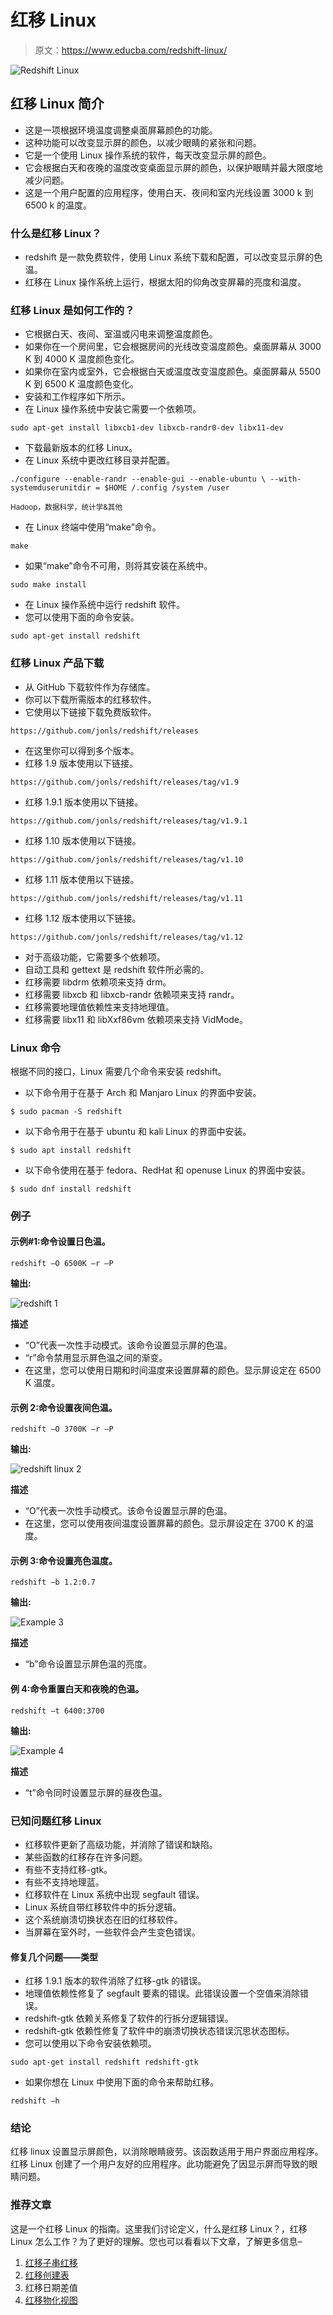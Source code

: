 # 红移 Linux

> 原文：<https://www.educba.com/redshift-linux/>

![Redshift Linux](img/9f3b3b0f8d58ec02bfa4db3985cfeb99.png)



## 红移 Linux 简介

*   这是一项根据环境温度调整桌面屏幕颜色的功能。
*   这种功能可以改变显示屏的颜色，以减少眼睛的紧张和问题。
*   它是一个使用 Linux 操作系统的软件，每天改变显示屏的颜色。
*   它会根据白天和夜晚的温度改变桌面显示屏的颜色，以保护眼睛并最大限度地减少问题。
*   这是一个用户配置的应用程序，使用白天、夜间和室内光线设置 3000 k 到 6500 k 的温度。

### 什么是红移 Linux？

*   redshift 是一款免费软件，使用 Linux 系统下载和配置，可以改变显示屏的色温。
*   红移在 Linux 操作系统上运行，根据太阳的仰角改变屏幕的亮度和温度。

### 红移 Linux 是如何工作的？

*   它根据白天、夜间、室温或闪电来调整温度颜色。
*   如果你在一个房间里，它会根据房间的光线改变温度颜色。桌面屏幕从 3000 K 到 4000 K 温度颜色变化。
*   如果你在室内或室外，它会根据白天或温度改变温度颜色。桌面屏幕从 5500 K 到 6500 K 温度颜色变化。
*   安装和工作程序如下所示。
*   在 Linux 操作系统中安装它需要一个依赖项。

`sudo apt-get install libxcb1-dev libxcb-randr0-dev libx11-dev`

*   下载最新版本的红移 Linux。
*   在 Linux 系统中更改红移目录并配置。

`./configure --enable-randr --enable-gui --enable-ubuntu \ --with-systemduserunitdir = $HOME
/.config /system /user`

<small>Hadoop，数据科学，统计学&其他</small>

*   在 Linux 终端中使用“make”命令。

`make`

*   如果“make”命令不可用，则将其安装在系统中。

`sudo make install`

*   在 Linux 操作系统中运行 redshift 软件。
*   您可以使用下面的命令安装。

`sudo apt-get install redshift`

### 红移 Linux 产品下载

*   从 GitHub 下载软件作为存储库。
*   你可以下载所需版本的红移软件。
*   它使用以下链接下载免费版软件。

`https://github.com/jonls/redshift/releases`

*   在这里你可以得到多个版本。
*   红移 1.9 版本使用以下链接。

`https://github.com/jonls/redshift/releases/tag/v1.9`

*   红移 1.9.1 版本使用以下链接。

`https://github.com/jonls/redshift/releases/tag/v1.9.1`

*   红移 1.10 版本使用以下链接。

`https://github.com/jonls/redshift/releases/tag/v1.10`

*   红移 1.11 版本使用以下链接。

`https://github.com/jonls/redshift/releases/tag/v1.11`

*   红移 1.12 版本使用以下链接。

`https://github.com/jonls/redshift/releases/tag/v1.12`

*   对于高级功能，它需要多个依赖项。
*   自动工具和 gettext 是 redshift 软件所必需的。
*   红移需要 libdrm 依赖项来支持 drm。
*   红移需要 libxcb 和 libxcb-randr 依赖项来支持 randr。
*   红移需要地理值依赖性来支持地理值。
*   红移需要 libx11 和 libXxf86vm 依赖项来支持 VidMode。

### Linux 命令

根据不同的接口，Linux 需要几个命令来安装 redshift。

*   以下命令用于在基于 Arch 和 Manjaro Linux 的界面中安装。

`$ sudo pacman -S redshift`

*   以下命令用于在基于 ubuntu 和 kali Linux 的界面中安装。

`$ sudo apt install redshift`

*   以下命令使用在基于 fedora、RedHat 和 openuse Linux 的界面中安装。

`$ sudo dnf install redshift`

### 例子

#### 示例#1:命令设置日色温。

`redshift –O 6500K –r –P`

**输出:**

![redshift 1](img/5fa490dc3894a1e280b92d567a3ab165.png)



**描述**

*   “O”代表一次性手动模式。该命令设置显示屏的色温。
*   “r”命令禁用显示屏色温之间的渐变。
*   在这里，您可以使用日期和时间温度来设置屏幕的颜色。显示屏设定在 6500 K 温度。

#### 示例 2:命令设置夜间色温。

`redshift –O 3700K –r –P`

**输出:**

![redshift linux 2](img/878b205f60b374e68c1ad0b39796232b.png)



**描述**

*   “O”代表一次性手动模式。该命令设置显示屏的色温。
*   在这里，您可以使用夜间温度设置屏幕的颜色。显示屏设定在 3700 K 的温度。

#### 示例 3:命令设置亮色温度。

`redshift –b 1.2:0.7`

**输出:**

![Example 3](img/878b205f60b374e68c1ad0b39796232b.png)



**描述**

*   “b”命令设置显示屏色温的亮度。

#### 例 4:命令重置白天和夜晚的色温。

`redshift –t 6400:3700`

**输出:**

![Example 4](img/878b205f60b374e68c1ad0b39796232b.png)



**描述**

*   “t”命令同时设置显示屏的昼夜色温。

### 已知问题红移 Linux

*   红移软件更新了高级功能，并消除了错误和缺陷。
*   某些函数的红移存在许多问题。
*   有些不支持红移-gtk。
*   有些不支持地理蓝。
*   红移软件在 Linux 系统中出现 segfault 错误。
*   Linux 系统自带红移软件中的拆分逻辑。
*   这个系统崩溃切换状态在旧的红移软件。
*   当屏幕在室外时，一些软件会产生变色错误。

#### 修复几个问题——类型

*   红移 1.9.1 版本的软件消除了红移-gtk 的错误。
*   地理值依赖性修复了 segfault 要素的错误。此错误设置一个空值来消除错误。
*   redshift-gtk 依赖关系修复了软件的行拆分逻辑错误。
*   redshift-gtk 依赖性修复了软件中的崩溃切换状态错误沉思状态图标。
*   您可以使用以下命令安装依赖项。

`sudo apt-get install redshift redshift-gtk`

*   如果你想在 Linux 中使用下面的命令来帮助红移。

`redshift –h`

### 结论

红移 linux 设置显示屏颜色，以消除眼睛疲劳。该函数适用于用户界面应用程序。红移 Linux 创建了一个用户友好的应用程序。此功能避免了因显示屏而导致的眼睛问题。

### 推荐文章

这是一个红移 Linux 的指南。这里我们讨论定义，什么是红移 Linux？，红移 Linux 怎么工作？为了更好的理解。您也可以看看以下文章，了解更多信息–

1.  [红移子串红移](https://www.educba.com/redshift-substring/)
2.  [红移创建表](https://www.educba.com/redshift-create-table/)
3.  红移日期差值
4.  [红移物化视图](https://www.educba.com/redshift-materialized-views/)





